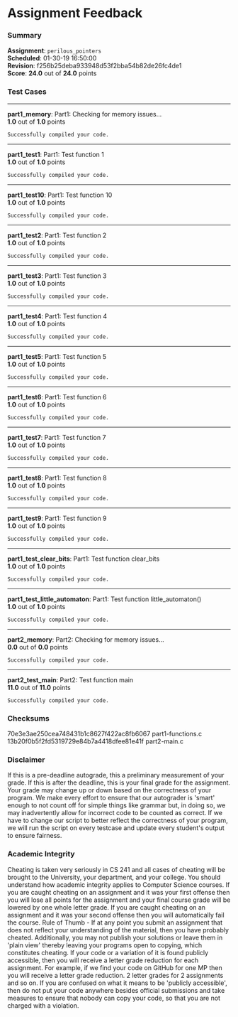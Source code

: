 # Assignment Feedback

### Summary

**Assignment**: `perilous_pointers`  
**Scheduled**: 01-30-19 16:50:00  
**Revision**: f256b25deba933948d53f2bba54b82de26fc4de1  
**Score**: **24.0** out of **24.0** points

### Test Cases
---

**part1_memory**: Part1: Checking for memory issues...  
**1.0** out of **1.0** points
```
Successfully compiled your code.
```
---

**part1_test1**: Part1: Test function 1  
**1.0** out of **1.0** points
```
Successfully compiled your code.
```
---

**part1_test10**: Part1: Test function 10  
**1.0** out of **1.0** points
```
Successfully compiled your code.
```
---

**part1_test2**: Part1: Test function 2  
**1.0** out of **1.0** points
```
Successfully compiled your code.
```
---

**part1_test3**: Part1: Test function 3  
**1.0** out of **1.0** points
```
Successfully compiled your code.
```
---

**part1_test4**: Part1: Test function 4  
**1.0** out of **1.0** points
```
Successfully compiled your code.
```
---

**part1_test5**: Part1: Test function 5  
**1.0** out of **1.0** points
```
Successfully compiled your code.
```
---

**part1_test6**: Part1: Test function 6  
**1.0** out of **1.0** points
```
Successfully compiled your code.
```
---

**part1_test7**: Part1: Test function 7  
**1.0** out of **1.0** points
```
Successfully compiled your code.
```
---

**part1_test8**: Part1: Test function 8  
**1.0** out of **1.0** points
```
Successfully compiled your code.
```
---

**part1_test9**: Part1: Test function 9  
**1.0** out of **1.0** points
```
Successfully compiled your code.
```
---

**part1_test_clear_bits**: Part1: Test function clear_bits  
**1.0** out of **1.0** points
```
Successfully compiled your code.
```
---

**part1_test_little_automaton**: Part1: Test function little_automaton()  
**1.0** out of **1.0** points
```
Successfully compiled your code.
```
---

**part2_memory**: Part2: Checking for memory issues...  
**0.0** out of **0.0** points
```
Successfully compiled your code.
```
---

**part2_test_main**: Part2: Test function main  
**11.0** out of **11.0** points
```
Successfully compiled your code.
```
### Checksums

70e3e3ae250cea748431b1c8627f422ac8fb6067 part1-functions.c  
13b20f0b5f2fd5319729e84b7a4418dfee81e41f part2-main.c


### Disclaimer
If this is a pre-deadline autograde, this a preliminary measurement of your grade.
If this is after the deadline, this is your final grade for the assignment.
Your grade may change up or down based on the correctness of your program.
We make every effort to ensure that our autograder is 'smart' enough to not count off
for simple things like grammar but, in doing so, we may inadvertently allow for
incorrect code to be counted as correct.
If we have to change our script to better reflect the correctness of your program,
we will run the script on every testcase and update every student's output to ensure fairness.



### Academic Integrity
Cheating is taken very seriously in CS 241 and all cases of cheating will be brought to the University, your department, and your college.
You should understand how academic integrity applies to Computer Science courses.
If you are caught cheating on an assignment and it was your first offense then you will lose all points for the assignment and your final course
grade will be lowered by one whole letter grade. If you are caught cheating on an assignment and it was your second offense then you will automatically fail the course.
Rule of Thumb - If at any point you submit an assignment that does not reflect your understanding of the material, then you have probably cheated.
Additionally, you may not publish your solutions or leave them in 'plain view' thereby leaving your programs open to copying, which constitutes cheating.
If your code or a variation of it is found publicly accessible, then you will receive a letter grade reduction for each assignment.
For example, if we find your code on GitHub for one MP then you will receive a letter grade reduction. 2 letter grades for 2 assignments and so on.
If you are confused on what it means to be 'publicly accessible', then do not put your code anywhere besides official submissions and take measures
to ensure that nobody can copy your code, so that you are not charged with a violation.


